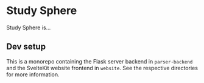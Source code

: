 # Study Sphere

Study Sphere is...

## Dev setup

This is a monorepo containing the Flask server backend in `parser-backend` and the SvelteKit website frontend in `website`. See the respective directories for more information.
